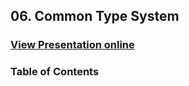 ## 06. Common Type System
### [View Presentation online](https://rawgit.com/TelerikAcademy/Object-Oriented-Programming/master/06.%20Common-Type-System/slides/index.html)
### Table of Contents
